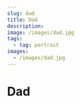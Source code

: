 ```yaml
---
slug: dad
title: Dad
description:
image: /images/dad.jpg
tags:
  - tag: portrait
images:
  - /images/dad.jpg
---
```


# Dad
